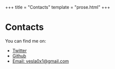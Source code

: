+++
title = "Contacts"
template = "prose.html"
+++

# Contacts

You can find me on:
- [Twitter](https://twitter.com/vesla0xfa)
- [Github](https://github.com/vesla0x1)
- [Email: vesla0x1@gmail.com](mailto:vesla0x1@gmail.com)
